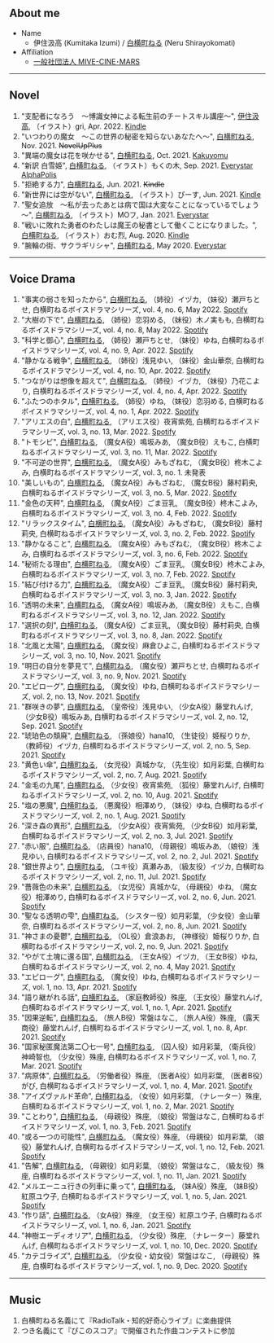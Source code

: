 ## About me

- Name
  - 伊住汲高 (Kumitaka Izumi) / [白横町ねる](https://twitter.com/Shirayokomati) (Neru Shirayokomati)
- Affiliation
  - [一般社団法人 MIVE-CINE･MARS](https://mivecinemars.cloud-line.com/)

***

## Novel

1. "支配者になろう　～博識女神による転生前のチートスキル講座～", <ins>伊住汲高</ins>, （イラスト）gri, Apr. 2022. [Kindle](https://www.amazon.co.jp/dp/B09XBLZY7V)
1. "いつわりの魔女　～この世界の秘密を知らないあなたへ～", <ins>白横町ねる</ins>, Nov. 2021. ~~NovelUpPlus~~
1. "異端の魔女は花を咲かせる", <ins>白横町ねる</ins>, Oct. 2021. [Kakuyomu](https://kakuyomu.jp/works/16816700428012816261)
1. "新訳 白雪姫", <ins>白横町ねる</ins>, （イラスト）もくの木, Sep. 2021. [Everystar](https://estar.jp/novels/25871172) [AlphaPolis](https://www.alphapolis.co.jp/novel/437787486/400539592)
1. "拒絶する力", <ins>白横町ねる</ins>, Jun. 2021. ~~Kindle~~
1. "新世界には空がない", <ins>白横町ねる</ins>, （イラスト）ぴーす, Jun. 2021. [Kindle](https://www.amazon.co.jp/dp/B097L7CFQ8)
1. "聖女追放　～私が去ったあとは病で国は大変なことになっているでしょう～", <ins>白横町ねる</ins>, （イラスト）MOフ, Jan. 2021. [Everystar](https://estar.jp/novels/25772581)
1. "戦いに敗れた勇者のわたしは魔王の秘書として働くことになりました。", <ins>白横町ねる</ins>, （イラスト）おむ烈, Aug. 2020. [Kindle](https://www.amazon.co.jp/dp/B094RGNMV5)
1. "腕輪の街、サクラギリシャ", <ins>白横町ねる</ins>, May 2020. [Everystar](https://estar.jp/novels/25643061)

***

## Voice Drama

1. "事実の弱さを知ったから", <ins>白横町ねる</ins>, （姉役）イヅカ, （妹役）瀬戸ちとせ, 白横町ねるボイスドラマシリーズ, vol. 4, no. 6, May 2022. [Spotify](https://open.spotify.com/episode/6RMTVVrUDmHGxyhtJ6blTa)
1. "大樹の下で", <ins>白横町ねる</ins>, （姉役）恋羽める, （妹役）木ノ実もも, 白横町ねるボイスドラマシリーズ, vol. 4, no. 8, May 2022. [Spotify](https://open.spotify.com/episode/4onq4ZcrmjIU5pufghPGnL)
1. "科学と御心", <ins>白横町ねる</ins>, （姉役）瀬戸ちとせ, （妹役）ゆね, 白横町ねるボイスドラマシリーズ, vol. 4, no. 9, Apr. 2022. [Spotify](https://open.spotify.com/episode/6X0J6ztupeI0toN5esIhdm)
1. "静かなる戦争", <ins>白横町ねる</ins>, （姉役）浅見ゆい, （妹役）金山華奈, 白横町ねるボイスドラマシリーズ, vol. 4, no. 10, Apr. 2022. [Spotify](https://open.spotify.com/episode/6IwcupsMISdyMU6i142EWl)
1. "つながりは想像を超えて", <ins>白横町ねる</ins>, （姉役）イヅカ, （妹役）乃花こより, 白横町ねるボイスドラマシリーズ, vol. 4, no. 4, Apr. 2022. [Spotify](https://open.spotify.com/episode/12zvUDMJlYAInI7hx3jeg9)
1. "ふたつのホタル", <ins>白横町ねる</ins>, （姉役）ゆね, （妹役）恋羽める, 白横町ねるボイスドラマシリーズ, vol. 4, no. 1, Apr. 2022. [Spotify](https://open.spotify.com/episode/7JQmOidNIXCLhHlkwku8S4)
1. "アリエスの白", <ins>白横町ねる</ins>, （アリエス役）夜宵紫苑, 白横町ねるボイスドラマシリーズ, vol. 3, no. 13, Mar. 2022. [Spotify](https://open.spotify.com/episode/3l5RbnpishnUaJ7rdBRyli)
1. "トモシビ", <ins>白横町ねる</ins>, （魔女A役）鳴坂みあ, （魔女B役）えもこ, 白横町ねるボイスドラマシリーズ, vol. 3, no. 11, Mar. 2022. [Spotify](https://open.spotify.com/episode/2krbpEBQjjjXameRy5PQis)
1. "不可逆の世界", <ins>白横町ねる</ins>, （魔女A役）みもざねむ, （魔女B役）柊木こよみ, 白横町ねるボイスドラマシリーズ, vol. 3, no. 1. 未発表
1. "美しいもの", <ins>白横町ねる</ins>, （魔女A役）みもざねむ, （魔女B役）藤村莉央, 白横町ねるボイスドラマシリーズ, vol. 3, no. 5, Mar. 2022. [Spotify](https://open.spotify.com/episode/4S8aCgg1Xy5HaxeJKVnx1G)
1. "金色の天秤", <ins>白横町ねる</ins>, （魔女A役）ごま豆乳, （魔女B役）柊木こよみ, 白横町ねるボイスドラマシリーズ, vol. 3, no. 4, Feb. 2022. [Spotify](https://open.spotify.com/episode/6NGuZqIOZGGiS6cMxkGezw)
1. "リラックスタイム", <ins>白横町ねる</ins>, （魔女A役）みもざねむ, （魔女B役）藤村莉央, 白横町ねるボイスドラマシリーズ, vol. 3, no. 2, Feb. 2022. [Spotify](https://open.spotify.com/episode/2mvoNwR312sWbtIGyn9RPi)
1. "静かなること", <ins>白横町ねる</ins>, （魔女A役）みもざねむ, （魔女B役）柊木こよみ, 白横町ねるボイスドラマシリーズ, vol. 3, no. 6, Feb. 2022. [Spotify](https://open.spotify.com/episode/1pyYzYQzTbbLssEq2hBJJQ)
1. "秘術たる理由", <ins>白横町ねる</ins>, （魔女A役）ごま豆乳, （魔女B役）柊木こよみ, 白横町ねるボイスドラマシリーズ, vol. 3, no. 7, Feb. 2022. [Spotify](https://open.spotify.com/episode/3PL6kToBfDM3lEgOGk5TvT)
1. "結び付ける力", <ins>白横町ねる</ins>, （魔女A役）ごま豆乳, （魔女B役）藤村莉央, 白横町ねるボイスドラマシリーズ, vol. 3, no. 3, Jan. 2022. [Spotify](https://open.spotify.com/episode/59BCMLSvV0ieHpvJzhCfjq)
1. "透明の未来", <ins>白横町ねる</ins>, （魔女A役）鳴坂みあ, （魔女B役）えもこ, 白横町ねるボイスドラマシリーズ, vol. 3, no. 12, Jan. 2022. [Spotify](https://open.spotify.com/episode/5pHmrp6Y0RD5gB64VFPScy)
1. "選択の刻", <ins>白横町ねる</ins>, （魔女A役）ごま豆乳, （魔女B役）藤村莉央, 白横町ねるボイスドラマシリーズ, vol. 3, no. 8, Jan. 2022. [Spotify](https://open.spotify.com/episode/7KShfnchvGAT4PVArOo08y)
1. "北風と太陽", <ins>白横町ねる</ins>, （魔女役）麻倉ひよこ, 白横町ねるボイスドラマシリーズ, vol. 3, no. 10, Nov. 2021. [Spotify](https://open.spotify.com/episode/44PPpkH9Bv1P1jfkjZkLek)
1. "明日の自分を夢見て", <ins>白横町ねる</ins>, （魔女役）瀬戸ちとせ, 白横町ねるボイスドラマシリーズ, vol. 3, no. 9, Nov. 2021. [Spotify](https://open.spotify.com/episode/3617otRvvl0OUiUran4uco)
1. "エピローグ", <ins>白横町ねる</ins>, （魔女役）ゆね, 白横町ねるボイスドラマシリーズ, vol. 2, no. 13, Nov. 2021. [Spotify](https://open.spotify.com/episode/5MXdBGG3KYw0kSaIm473U6)
1. "群咲きの夢", <ins>白横町ねる</ins>, （皇帝役）浅見ゆい, （少女A役）藤堂れんげ, （少女B役）鳴坂みあ, 白横町ねるボイスドラマシリーズ, vol. 2, no. 12, Sep. 2021. [Spotify](https://open.spotify.com/episode/5B1KOrigj3JWhAgbJpvLlt)
1. "琥珀色の頽廃", <ins>白横町ねる</ins>, （孫娘役）hana10, （生徒役）姫桜りりか, （教師役）イヅカ, 白横町ねるボイスドラマシリーズ, vol. 2, no. 5, Sep. 2021. [Spotify](https://open.spotify.com/episode/7vIadTgct0euKcb6DgtDly)
1. "黄色い傘", <ins>白横町ねる</ins>, （女児役）真城かな, （先生役）如月彩葉, 白横町ねるボイスドラマシリーズ, vol. 2, no. 7, Aug. 2021. [Spotify](https://open.spotify.com/episode/366Ybjthx02grUmFvyy5F4)
1. "金毛の九尾", <ins>白横町ねる</ins>, （少女役）夜宵紫苑, （狐役）藤堂れんげ, 白横町ねるボイスドラマシリーズ, vol. 2, no. 10, Aug. 2021. [Spotify](https://open.spotify.com/episode/6pUfJ2FWn1CAZ2pFAFDBJb)
1. "塩の悪魔", <ins>白横町ねる</ins>, （悪魔役）相澤めり, （妹役）ゆね, 白横町ねるボイスドラマシリーズ, vol. 2, no. 1, Aug. 2021. [Spotify](https://open.spotify.com/episode/31ztSkhWxpWQgMgJuCznYY)
1. "深き森の異形", <ins>白横町ねる</ins>, （少女A役）夜宵紫苑, （少女B役）如月彩葉, 白横町ねるボイスドラマシリーズ, vol. 2, no. 3, Jul. 2021. [Spotify](https://open.spotify.com/episode/7mXCnl1wyAt3WGhHRsiGll)
1. "赤い服", <ins>白横町ねる</ins>, （店員役）hana10, （母親役）鳴坂みあ, （娘役）浅見ゆい, 白横町ねるボイスドラマシリーズ, vol. 2, no. 2, Jul. 2021. [Spotify](https://open.spotify.com/episode/5NEWYhpfXGj4cGsoM7o3gX)
1. "銀世界より", <ins>白横町ねる</ins>, （ユキ役）真瀬みあ, （級友役）イヅカ, 白横町ねるボイスドラマシリーズ, vol. 2, no. 11, Jul. 2021. [Spotify](https://open.spotify.com/episode/6n5UkhX7SqfUGJ645c8MNA)
1. "薔薇色の未来", <ins>白横町ねる</ins>, （女児役）真城かな, （母親役）ゆね, （魔女役）相澤めり, 白横町ねるボイスドラマシリーズ, vol. 2, no. 6, Jun. 2021. [Spotify](https://open.spotify.com/episode/5rKlonjtPqsME5VclTN6vX)
1. "聖なる透明の雫", <ins>白横町ねる</ins>, （シスター役）如月彩葉, （少女役）金山華奈, 白横町ねるボイスドラマシリーズ, vol. 2, no. 8, Jun. 2021. [Spotify](https://open.spotify.com/episode/4KcqG76yWZsQDncgbY8Tf9)
1. "神さまの憂鬱", <ins>白横町ねる</ins>, （OL役）倉浪あお, （神様役）姫桜りりか, 白横町ねるボイスドラマシリーズ, vol. 2, no. 9, Jun. 2021. [Spotify](https://open.spotify.com/episode/6tckPCHhJvvpnHdWz065gG)
1. "やがて土塊に還る国", <ins>白横町ねる</ins>, （王女A役）イヅカ, （王女B役）ゆね, 白横町ねるボイスドラマシリーズ, vol. 2, no. 4, May 2021. [Spotify](https://open.spotify.com/episode/0EBhyydUzj1Kxg9HLVQPIJ)
1. "エピローグ", <ins>白横町ねる</ins>, （魔女役）ゆね, 白横町ねるボイスドラマシリーズ, vol. 1, no. 13, Apr. 2021. [Spotify](https://open.spotify.com/episode/4tXUi4aHiYhR2VFs7dxaI3)
1. "語り継がれる話", <ins>白横町ねる</ins>, （家庭教師役）殊座, （王女役）藤堂れんげ, 白横町ねるボイスドラマシリーズ, vol. 1, no. 1, Apr. 2021. [Spotify](https://open.spotify.com/episode/0oMk7VrKOl1eDnW0Hn7yUM)
1. "因果逆転", <ins>白横町ねる</ins>, （旅人B役）常盤はなこ, （旅人A役）殊座, （露天商役）藤堂れんげ, 白横町ねるボイスドラマシリーズ, vol. 1, no. 8, Apr. 2021. [Spotify](https://open.spotify.com/episode/2UIvPmOZCdBr7RCdiS36Uq)
1. "国家秘匿魔法第二〇七一号", <ins>白横町ねる</ins>, （囚人役）如月彩葉, （衛兵役）神崎智也, （少女役）殊座, 白横町ねるボイスドラマシリーズ, vol. 1, no. 7, Mar. 2021. [Spotify](https://open.spotify.com/episode/0OSRTvhxp2JCFrakDdQGFZ)
1. "病原体", <ins>白横町ねる</ins>, （労働者役）殊座, （医者A役）如月彩葉, （医者B役）がび, 白横町ねるボイスドラマシリーズ, vol. 1, no. 4, Mar. 2021. [Spotify](https://open.spotify.com/episode/5c7iYVvby8yFNjlZUpA1LJ)
1. "アイズヴァルド革命", <ins>白横町ねる</ins>, （女役）如月彩葉, （ナレーター）殊座, 白横町ねるボイスドラマシリーズ, vol. 1, no. 2, Mar. 2021. [Spotify](https://open.spotify.com/episode/4IcQAJVXCAzZDgdxmZy4IW)
1. "ことわり", <ins>白横町ねる</ins>, （母親役）殊座, （娘役）常盤はなこ, 白横町ねるボイスドラマシリーズ, vol. 1, no. 3, Feb. 2021. [Spotify](https://open.spotify.com/episode/4E41DOS4mr5sxAS3wnEGbP)
1. "或る一つの可能性", <ins>白横町ねる</ins>, （魔女役）殊座, （母親役）如月彩葉, （娘役）藤堂れんげ, 白横町ねるボイスドラマシリーズ, vol. 1, no. 12, Feb. 2021. [Spotify](https://open.spotify.com/episode/5BLCRM1HdeFolk9spcPqaT)
1. "告解", <ins>白横町ねる</ins>, （母親役）如月彩葉, （娘役）常盤はなこ, （級友役）殊座, 白横町ねるボイスドラマシリーズ, vol. 1, no. 11, Jan. 2021. [Spotify](https://open.spotify.com/episode/6RWoIEXL0XEHkaQku8r1G5)
1. "メルエーニュ行きの列車に乗って", <ins>白横町ねる</ins>, （妹A役）殊座, （妹B役）紅原ユウ子, 白横町ねるボイスドラマシリーズ, vol. 1, no. 5, Jan. 2021. [Spotify](https://open.spotify.com/episode/5XGcbaAMvkGVyXPhADQLEe)
1. "作り話", <ins>白横町ねる</ins>, （女A役）殊座, （女王役）紅原ユウ子, 白横町ねるボイスドラマシリーズ, vol. 1, no. 6, Jan. 2021. [Spotify](https://open.spotify.com/episode/1MGP8pdG9hHebCmWsJ8BNp)
1. "神樹エーディオリア", <ins>白横町ねる</ins>, （少女役）殊座, （ナレーター）藤堂れんげ, 白横町ねるボイスドラマシリーズ, vol. 1, no. 10, Dec. 2020. [Spotify](https://open.spotify.com/episode/4QDdkZ8EAHgTkPSfbExGTQ)
1. "カテゴライズ", <ins>白横町ねる</ins>, （少女役・幼女役）常盤はなこ, （母親役）殊座, 白横町ねるボイスドラマシリーズ, vol. 1, no. 9, Dec. 2020. [Spotify](https://open.spotify.com/episode/5E09wSI00DlETApCW7SVO6)

***

## Music

1. 白横町ねる名義にて『RadioTalk・知的好奇心ライブ』に楽曲提供
1. つき名義にて『ぴこのスコア』で開催された作曲コンテストに参加
